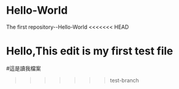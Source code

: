 # Hello-World
The first repository--Hello-World
<<<<<<< HEAD

Hello,This edit is my first test file 
=======
#這是讀我檔案
>>>>>>> test-branch
